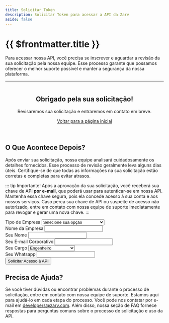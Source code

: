 ```yaml
---
title: Solicitar Token
description: Solicitar Token para acessar a API da Zarv
aside: false
---
```


<script setup>
import { ref } from 'vue'
import { useUrlSearchParams } from '@vueuse/core'

const origins = {
  'data-partner': 'Parceiro de Dados',
  'government': 'Governo',
  'insurance': 'Companhia de Seguros',
  'credit': 'Empresa de Finanças/Crédito',
  'startup': 'Startup',
  'other': 'Outro',
}

const params = useUrlSearchParams('hash-params', {
  origin: {
    type: String,
    default: null,
  },
})

const loading = ref(false)
const sent = ref(false)
const error = ref(false)
const name = ref('')
const email = ref('')
const phone = ref('')
const company = ref('')
const industry = ref(params.origin || null)
const role = ref('')

const submitForm = () => {
  loading.value = true;
  sent.value = false;
  if (!!email.value && !!name.value && !!phone.value && !!company.value && !!industry.value && !!role.value) {
    window.analytics.identify(email.value.toLowerCase(), {
      name: name.value,
      phone: phone.value,
      company: company.value,
      industry: industry.value,
      role: role.value,
    })
    window.analytics.track('DEVELOPER_TOKEN', {
      name: name.value,
      email: email.value.toLowerCase(),
      phone: phone.value,
      company: company.value,
      industry: origins[industry.value],
      role: role.value,
    });
  } else {
    error.value = true;
    loading.value = false;
  }
  sent.value = true;
};
</script>

# {{ $frontmatter.title }}<Badge type="warning" text="beta" />

Para acessar nossa API, você precisa se inscrever e aguardar a revisão da sua solicitação pela nossa equipe. Esse processo garante que possamos oferecer o melhor suporte possível e manter a segurança da nossa plataforma.

---

<div v-if="sent">
  <div style="text-align:center;padding-top:20px;padding-bottom:20px">
    <h2 style="font-weight:bold;border:none;margin-top:10px">Obrigado pela sua solicitação!</h2>

Revisaremos sua solicitação e entraremos em contato em breve.
  
  <a href="/" class="vp-button">Voltar para a página inicial</a>
</div>

## O Que Acontece Depois?

Após enviar sua solicitação, nossa equipe analisará cuidadosamente os detalhes fornecidos. Esse processo de revisão geralmente leva alguns dias úteis. Certifique-se de que todas as informações na sua solicitação estão corretas e completas para evitar atrasos.

::: tip Importante!
Após a aprovação da sua solicitação, você receberá sua chave de API **por e-mail**, que poderá usar para autenticar-se em nossa API. Mantenha essa chave segura, pois ela concede acesso à sua conta e aos nossos serviços. Caso perca sua chave de API ou suspeite de acesso não autorizado, entre em contato com nossa equipe de suporte imediatamente para revogar e gerar uma nova chave.
:::

</div>

<form @submit.prevent="submitForm" class="form" v-if="!sent">
  <div class="form-group">
    <label for="industry">Tipo de Empresa</label>
    <select v-model="industry" id="industry" required>
      <option value="" disabled selected>Selecione sua opção</option>
      <option value="data-partner">Parceiro de Dados</option>
      <option value="government">Governo</option>
      <option value="insurance">Companhia de Seguros</option>
      <option value="credit">Empresa de Finanças/Crédito</option>
      <option value="startup">Startup</option>
      <option value="other">Outro</option>
    </select>
  </div>
  <div class="form-group">
    <label for="company">Nome da Empresa</label>
    <input type="text" id="company" v-model="company" required />
  </div>
  <div class="form-group">
    <label for="name">Seu Nome</label>
    <input type="text" id="name" v-model="name" required />
  </div>
  <div class="form-group">
    <label for="email">Seu E-mail Corporativo</label>
    <input type="email" id="email" v-model="email" required />
  </div>
  <div class="form-group" required>
    <label for="role">Seu Cargo</label>
    <select v-model="role" id="role">
      <option value="engineer">Engenheiro</option>
      <option value="product-manager">Gerente de Produto</option>
      <option value="data-scientist">Cientista de Dados</option>
      <option value="business-analyst">Analista de Negócios</option>
      <option value="ceo">CEO</option>
      <option value="cto">CTO</option>
      <option value="founder">Fundador</option>
      <option value="other">Outro</option>
    </select>
  </div>
  <div class="form-group">
    <label for="phone">Seu Whatsapp</label>
    <input type="text" id="phone" v-model="phone" required />
  </div>
  <div class="form-group">
    <button type="submit" class="vp-button">Solicitar Acesso à API</button>
  </div>
</form>

## Precisa de Ajuda?

Se você tiver dúvidas ou encontrar problemas durante o processo de solicitação, entre em contato com nossa equipe de suporte. Estamos aqui para ajudá-lo em cada etapa do processo. Você pode nos contatar por e-mail em [developers@zarv.com](mailto:developers@zarv.com). Além disso, nossa seção de FAQ fornece respostas para perguntas comuns sobre o processo de solicitação e uso da API.
